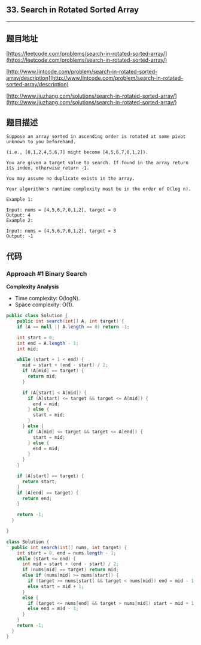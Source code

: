 ## 33. Search in Rotated Sorted Array

----
## 题目地址

[https://leetcode.com/problems/search-in-rotated-sorted-array/](https://leetcode.com/problems/search-in-rotated-sorted-array/)

[http://www.lintcode.com/problem/search-in-rotated-sorted-array/description](http://www.lintcode.com/problem/search-in-rotated-sorted-array/description)

[http://www.jiuzhang.com/solutions/search-in-rotated-sorted-array/](http://www.jiuzhang.com/solutions/search-in-rotated-sorted-array/)

## 题目描述

```text
Suppose an array sorted in ascending order is rotated at some pivot unknown to you beforehand.

(i.e., [0,1,2,4,5,6,7] might become [4,5,6,7,0,1,2]).

You are given a target value to search. If found in the array return its index, otherwise return -1.

You may assume no duplicate exists in the array.

Your algorithm's runtime complexity must be in the order of O(log n).

Example 1:

Input: nums = [4,5,6,7,0,1,2], target = 0
Output: 4
Example 2:

Input: nums = [4,5,6,7,0,1,2], target = 3
Output: -1
```

## 代码

### Approach \#1 Binary Search

**Complexity Analysis**

* Time complexity: O\(logN).
* Space complexity: O\(1\).

```java
public class Solution {
    public int search(int[] A, int target) {
    if (A == null || A.length == 0) return -1;

    int start = 0;
    int end = A.length - 1;
    int mid;

    while (start + 1 < end) {
      mid = start + (end - start) / 2;
      if (A[mid] == target) {
        return mid;
      }

      if (A[start] < A[mid]) {
        if (A[start] <= target && target <= A[mid]) {
          end = mid;
        } else {
          start = mid;
        }
      } else {
        if (A[mid] <= target && target <= A[end]) {
          start = mid;
        } else {
          end = mid;
        }
      }
    }

    if (A[start] == target) {
      return start;
    }
    if (A[end] == target) {
      return end;
    }

    return -1; 
  }

}
```

```java
class Solution {
  public int search(int[] nums, int target) {
    int start = 0, end = nums.length - 1;
    while (start <= end) {
      int mid = start + (end - start) / 2;
      if (nums[mid] == target) return mid;
      else if (nums[mid] >= nums[start]) {
        if (target >= nums[start] && target < nums[mid]) end = mid - 1;
        else start = mid + 1;
      }
      else {
        if (target <= nums[end] && target > nums[mid]) start = mid + 1;
        else end = mid - 1;
      }
    }
    return -1;
  }
}
```

